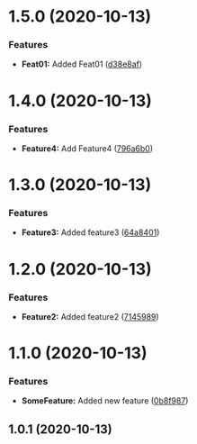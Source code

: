 # 1.5.0 (2020-10-13)


### Features

* **Feat01:** Added Feat01 ([d38e8af](https://github.com/astronoka/test_conventional_commits/commit/d38e8af043167228c2c2af06375a32e730f5ec9d))



# 1.4.0 (2020-10-13)


### Features

* **Feature4:** Add Feature4 ([796a6b0](https://github.com/astronoka/test_conventional_commits/commit/796a6b099e44d76f25a825309eb627713700153c))



# 1.3.0 (2020-10-13)


### Features

* **Feature3:** Added feature3 ([64a8401](https://github.com/astronoka/test_conventional_commits/commit/64a8401c736755479a905278639678f8b82311b6))



# 1.2.0 (2020-10-13)


### Features

* **Feature2:** Added feature2 ([7145989](https://github.com/astronoka/test_conventional_commits/commit/714598959e316b1f426861b6224fb89334ce045e))



# 1.1.0 (2020-10-13)


### Features

* **SomeFeature:** Added new feature ([0b8f987](https://github.com/astronoka/test_conventional_commits/commit/0b8f987ae76ba1fe4fb9988b75dae4c731ae85b5))



## 1.0.1 (2020-10-13)



